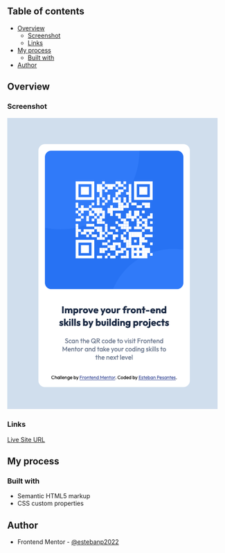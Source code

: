 ## Table of contents

- [Overview](#overview)
  - [Screenshot](#screenshot)
  - [Links](#links)
- [My process](#my-process)
  - [Built with](#built-with)
- [Author](#author)

## Overview

### Screenshot

![](./images/screenshot.png)

### Links

[Live Site URL](https://elegant-starburst-511da4.netlify.app/)

## My process

### Built with

- Semantic HTML5 markup
- CSS custom properties

## Author

- Frontend Mentor - [@estebanp2022](https://www.frontendmentor.io/profile/estebanp2022)

